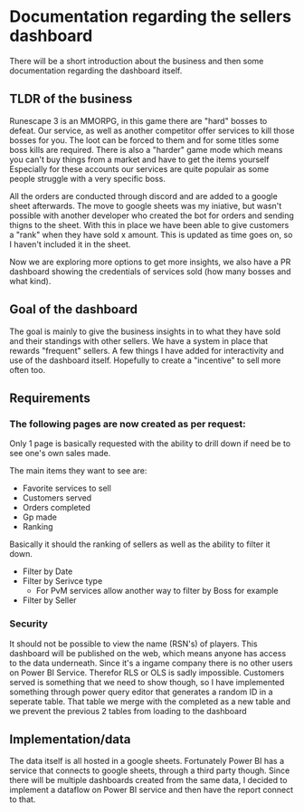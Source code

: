 # Documentation regarding the sellers dashboard
There will be a short introduction about the business and then some documentation regarding the dashboard itself.

## TLDR of the business
Runescape 3 is an MMORPG, in this game there are "hard" bosses to defeat. Our service, as well as another competitor offer services to kill those bosses for you. 
The loot can be forced to them and for some titles some boss kills are required. There is also a "harder" game mode which means you can't buy things from a market and have to get the items yourself
Especially for these accounts our services are quite populair as some people struggle with a very specific boss.

All the orders are conducted through discord and are added to a google sheet afterwards. The move to google sheets was my iniative, but wasn't possible with another developer who created the bot for orders and sending thigns to the sheet.
With this in place we have been able to give customers a "rank" when they have sold x amount. This is updated as time goes on, so I haven't included it in the sheet. 

Now we are exploring more options to get more insights, we also have a PR dashboard showing the credentials of services sold (how many bosses and what kind).

## Goal of the dashboard
The goal is mainly to give the business insights in to what they have sold and their standings with other sellers. We have a system in place that rewards "frequent" sellers. 
A few things I have added for interactivity and use of the dashboard itself. Hopefully to create a "incentive" to sell more often too.

## Requirements

### The following pages are now created as per request:
Only 1 page is basically requested with the ability to drill down if need be to see one's own sales made.

The main items they want to see are:
- Favorite services to sell
- Customers served
- Orders completed
- Gp made
- Ranking 

Basically it should the ranking of sellers as well as the ability to filter it down. 
- Filter by Date
- Filter by Serivce type
    - For PvM services allow another way to filter by Boss for example
- Filter by Seller

### Security
It should not be possible to view the name (RSN's) of players. This dashboard will be published on the web, which means anyone has access to the data underneath.
Since it's a ingame company there is no other users on Power BI Service. Therefor RLS or OLS is sadly impossible.
Customers served is something that we need to show though, so I have implemented something through power query editor that generates a random ID in a seperate table.
That table we merge with the completed as a new table and we prevent the previous 2 tables from loading to the dashboard

## Implementation/data
The data itself is all hosted in a google sheets. Fortunately Power BI has a service that connects to google sheets, through a third party though. 
Since there will be multiple dashboards created from the same data, I decided to implement a dataflow on Power BI service and then have the report connect to that.